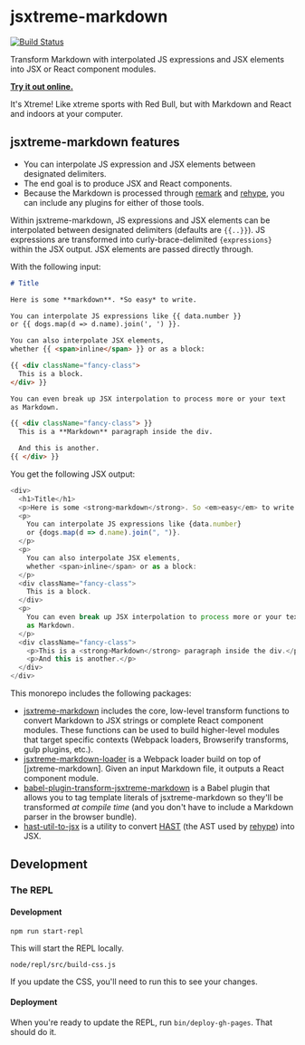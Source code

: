 # jsxtreme-markdown

[![Build Status](https://travis-ci.com/mapbox/jsxtreme-markdown.svg?branch=main)](https://travis-ci.com/mapbox/jsxtreme-markdown)

Transform Markdown with interpolated JS expressions and JSX elements into JSX or React component modules.

**[Try it out online.](https://mapbox.github.io/jsxtreme-markdown/)**

It's Xtreme! Like xtreme sports with Red Bull, but with Markdown and React and indoors at your computer.

## jsxtreme-markdown features

- You can interpolate JS expression and JSX elements between designated delimiters.
- The end goal is to produce JSX and React components.
- Because the Markdown is processed through [remark] and [rehype], you can include any plugins for either of those tools.

Within jsxtreme-markdown, JS expressions and JSX elements can be interpolated between designated delimiters (defaults are `{{..}}`).
JS expressions are transformed into curly-brace-delimited `{expressions}` within the JSX output.
JSX elements are passed directly through.

With the following input:

```markdown
# Title

Here is some **markdown**. *So easy* to write.

You can interpolate JS expressions like {{ data.number }}
or {{ dogs.map(d => d.name).join(', ') }}.

You can also interpolate JSX elements,
whether {{ <span>inline</span> }} or as a block:

{{ <div className="fancy-class">
  This is a block.
</div> }}

You can even break up JSX interpolation to process more or your text
as Markdown.

{{ <div className="fancy-class"> }}
  This is a **Markdown** paragraph inside the div.

  And this is another.
{{ </div> }}
```

You get the following JSX output:

```js
<div>
  <h1>Title</h1>
  <p>Here is some <strong>markdown</strong>. So <em>easy</em> to write.</p>
  <p>
    You can interpolate JS expressions like {data.number}
    or {dogs.map(d => d.name).join(", ")}.
  </p>
  <p>
    You can also interpolate JSX elements,
    whether <span>inline</span> or as a block:
  </p>
  <div className="fancy-class">
    This is a block.
  </div>
  <p>
    You can even break up JSX interpolation to process more or your text
    as Markdown.
  </p>
  <div className="fancy-class">
    <p>This is a <strong>Markdown</strong> paragraph inside the div.</p>
    <p>And this is another.</p>
  </div>
</div>
```

This monorepo includes the following packages:

- [jsxtreme-markdown] includes the core, low-level transform functions to convert Markdown to JSX strings or complete React component modules.
  These functions can be used to build higher-level modules that target specific contexts (Webpack loaders, Browserify transforms, gulp plugins, etc.).
- [jsxtreme-markdown-loader] is a Webpack loader build on top of [jxtreme-markdown].
  Given an input Markdown file, it outputs a React component module.
- [babel-plugin-transform-jsxtreme-markdown] is a Babel plugin that allows you to tag template literals of jsxtreme-markdown so they'll be transformed *at compile time* (and you don't have to include a Markdown parser in the browser bundle).
- [hast-util-to-jsx] is a utility to convert [HAST] (the AST used by [rehype]) into JSX.

## Development

### The REPL

#### Development

```
npm run start-repl
```

This will start the REPL locally.

```
node/repl/src/build-css.js
```

If you update the CSS, you'll need to run this to see your changes.

#### Deployment

When you're ready to update the REPL, run `bin/deploy-gh-pages`.
That should do it.

[jsxtreme-markdown]: https://github.com/mapbox/jsxtreme-markdown/tree/main/packages/jsxtreme-markdown#readme
[jsxtreme-markdown-loader]: https://github.com/mapbox/jsxtreme-markdown/tree/main/packages/jsxtreme-markdown-loader#readme
[babel-plugin-transform-jsxtreme-markdown]: https://github.com/mapbox/jsxtreme-markdown/tree/main/packages/babel-plugin-transform-jsxtreme-markdown#readme
[hast-util-to-jsx]: https://github.com/mapbox/jsxtreme-markdown/tree/main/packages/hast-util-to-jsx#readme
[remark]: https://github.com/wooorm/remark
[rehype]: https://github.com/wooorm/rehype
[HAST]: https://github.com/syntax-tree/hast
